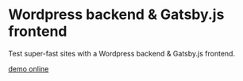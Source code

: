 # Wordpress backend & Gatsby.js frontend

Test super-fast sites with a Wordpress backend & Gatsby.js frontend.

[demo online](https://flamboyant-davinci-1c4e9a.netlify.com/)
